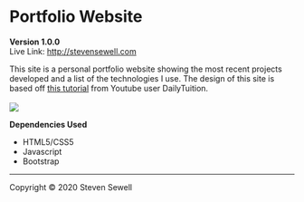# Portfolio Website

**Version 1.0.0**
<br>
Live Link: http://stevensewell.com


This site is a personal portfolio website showing the most recent projects developed and a list of the technologies I use. The design of this site is based off <a href="https://www.youtube.com/watch?v=3kdX-P8JZyc">this tutorial</a> from Youtube user DailyTuition. <br><br>
<img src="./assets/screenshots/portfolio.png"></img>
<br>

**Dependencies Used**
<ul>
<li>HTML5/CSS5
<li>Javascript
<li>Bootstrap
</ul>

<hr>
Copyright &copy; 2020 Steven Sewell 